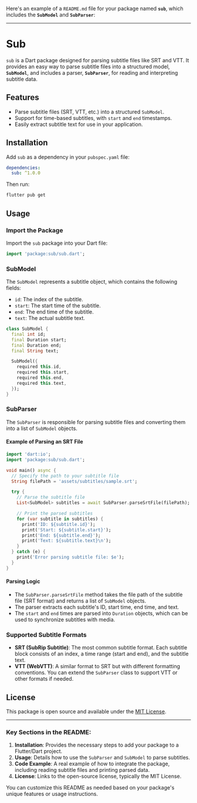 Here's an example of a `README.md` file for your package named **`sub`**, which includes the **`SubModel`** and **`SubParser`**:

---

# Sub

`sub` is a Dart package designed for parsing subtitle files like SRT and VTT. It provides an easy way to parse subtitle files into a structured model, **`SubModel`**, and includes a parser, **`SubParser`**, for reading and interpreting subtitle data.

## Features

- Parse subtitle files (SRT, VTT, etc.) into a structured `SubModel`.
- Support for time-based subtitles, with `start` and `end` timestamps.
- Easily extract subtitle text for use in your application.

## Installation

Add `sub` as a dependency in your `pubspec.yaml` file:

```yaml
dependencies:
  sub: ^1.0.0
```

Then run:

```bash
flutter pub get
```

## Usage

### Import the Package

Import the `sub` package into your Dart file:

```dart
import 'package:sub/sub.dart';
```

### SubModel

The `SubModel` represents a subtitle object, which contains the following fields:

- `id`: The index of the subtitle.
- `start`: The start time of the subtitle.
- `end`: The end time of the subtitle.
- `text`: The actual subtitle text.

```dart
class SubModel {
  final int id;
  final Duration start;
  final Duration end;
  final String text;

  SubModel({
    required this.id,
    required this.start,
    required this.end,
    required this.text,
  });
}
```

### SubParser

The `SubParser` is responsible for parsing subtitle files and converting them into a list of `SubModel` objects.

#### Example of Parsing an SRT File

```dart
import 'dart:io';
import 'package:sub/sub.dart';

void main() async {
  // Specify the path to your subtitle file
  String filePath = 'assets/subtitles/sample.srt';

  try {
    // Parse the subtitle file
    List<SubModel> subtitles = await SubParser.parseSrtFile(filePath);

    // Print the parsed subtitles
    for (var subtitle in subtitles) {
      print('ID: ${subtitle.id}');
      print('Start: ${subtitle.start}');
      print('End: ${subtitle.end}');
      print('Text: ${subtitle.text}\n');
    }
  } catch (e) {
    print('Error parsing subtitle file: $e');
  }
}
```

#### Parsing Logic

- The `SubParser.parseSrtFile` method takes the file path of the subtitle file (SRT format) and returns a list of `SubModel` objects.
- The parser extracts each subtitle's ID, start time, end time, and text.
- The `start` and `end` times are parsed into `Duration` objects, which can be used to synchronize subtitles with media.

### Supported Subtitle Formats

- **SRT (SubRip Subtitle)**: The most common subtitle format. Each subtitle block consists of an index, a time range (start and end), and the subtitle text.
- **VTT (WebVTT)**: A similar format to SRT but with different formatting conventions. You can extend the `SubParser` class to support VTT or other formats if needed.

## License

This package is open source and available under the [MIT License](LICENSE).

---

### Key Sections in the README:

1. **Installation**: Provides the necessary steps to add your package to a Flutter/Dart project.
2. **Usage**: Details how to use the `SubParser` and `SubModel` to parse subtitles.
3. **Code Example**: A real example of how to integrate the package, including reading subtitle files and printing parsed data.
4. **License**: Links to the open-source license, typically the MIT License.

You can customize this README as needed based on your package's unique features or usage instructions.